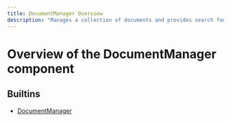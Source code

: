 ```yaml
---
title: DocumentManager Overview
description: "Manages a collection of documents and provides search functionality. Automatically embeds and syncs documents"
---
```

# Overview of the DocumentManager component
## Builtins
* [DocumentManager](/docs/components/documentmanager/documentmanager/)